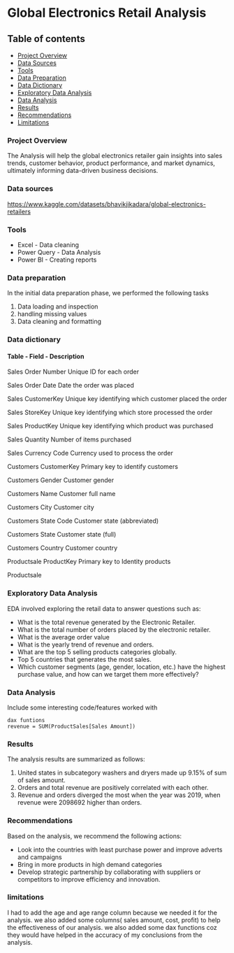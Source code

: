 # Global Electronics Retail Analysis

## Table of contents

- [Project Overview](#project-overview)
- [Data Sources](#data-sources)
- [Tools](#tools)
- [Data Preparation](#data-preparation)
- [Data Dictionary](#data-dictionary)
- [Exploratory Data Analysis](#exploratory-data-analysis)
- [Data Analysis](#data-analysis)
- [Results](#results)
- [Recommendations](#recommendations)
- [Limitations](#limitations)

### Project Overview

The Analysis will help the global electronics retailer gain insights into sales trends, customer behavior, product performance, and market dynamics, ultimately informing data-driven business decisions.

### Data sources

https://www.kaggle.com/datasets/bhavikjikadara/global-electronics-retailers

### Tools

- Excel -  Data cleaning
- Power Query - Data Analysis
- Power BI - Creating reports

### Data preparation

In the initial data preparation phase, we performed the following tasks
1. Data loading and inspection
2. handling missing values
3. Data cleaning and formatting

### Data dictionary

#### Table	-   Field		-	  Description	

 Sales		Order Number	  Unique ID for each order

Sales		Order Date		Date the order was placed

Sales		CustomerKey		Unique key identifying which customer placed the order

Sales		StoreKey			Unique key identifying which store processed the order

Sales		ProductKey		Unique key identifying which product was purchased

Sales		Quantity			Number of items purchased	

Sales		Currency Code	Currency used to process the order

Customers	CustomerKey		Primary key to identify customers	

Customers	Gender			Customer gender	

Customers	Name			Customer full name	

Customers	City				Customer city	

Customers	State Code		Customer state (abbreviated)

Customers	State			Customer state (full)

Customers	Country			Customer country

Productsale	ProductKey		Primary key to Identity products

Productsale



### Exploratory Data Analysis

EDA involved exploring the retail data to answer questions such as:

-	What is the total revenue generated by the Electronic Retailer.
-	What is the total number of orders placed by the electronic retailer.
-	What is the average order value
-	What is the yearly trend of revenue and orders.
-	What are the top 5 selling products categories globally.
-	Top 5  countries that generates the most sales.
- Which customer segments (age, gender, location, etc.) have the highest purchase value, and how can we target them more effectively?


### Data Analysis

Include some interesting code/features worked with

```power query
dax funtions
revenue = SUM(ProductSales[Sales Amount])
```

### Results


The analysis results are summarized as follows:
1. United states in subcategory washers and dryers made up 9.15% of sum of sales amount.
2. Orders and total revenue are positively correlated with each other.
3. Revenue and orders diverged the most when the year was 2019, when revenue were 2098692 higher than orders. 
### Recommendations 

Based on the analysis, we recommend the following actions:
- Look into the countries with least purchase power and improve adverts and campaigns
- Bring in more products in high demand categories
- Develop strategic partnership by collaborating with suppliers or competitors to improve efficiency and innovation.

### limitations


I had to add the age and age range column because we needed it for the analysis. we also added some columns( sales amount, cost, profit) to help the effectiveness of our analysis. we also added some dax functions coz they would have helped in the accuracy of my conclusions from the analysis.






